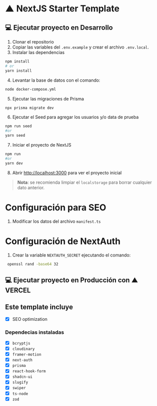 # **▲ NextJS** Starter Template 

## 💻 Ejecutar proyecto en Desarrollo

1. Clonar el repositorio
2. Copiar las variables del `.env.example` y crear el archivo `.env.local`.
3. Instalar las dependencias

```bash
npm install 
# or
yarn install
```

4. Levantar la base de datos con el comando:

```bash
node docker-compose.yml
```

5. Ejecutar las migraciones de Prisma

```bash
npx prisma migrate dev
```

6. Ejecutar el Seed para agregar los usuarios y/o data de prueba

```bash
npm run seed
#or
yarn seed
```

7. Iniciar el proyecto de NextJS

```bash
npm run
#or
yarn dev
```

8. Abrir [http://localhost:3000](http://localhost:3000) para ver el proyecto inicial
> **Nota**: se recomienda limpiar el `localstorage` para borrar cualquier dato anterior.

# Configuración para SEO

1. Modificar los datos del archivo `manifest.ts`

# Configuración de NextAuth

1. Crear la variable `NEXTAUTH_SECRET` ejecutando el comando:

```sh
 openssl rand -base64 32
```
## 💻 Ejecutar proyecto en Producción con ▲ VERCEL

## Este template incluye

- [x] SEO optimization

### Dependecias instaladas
- [x] `bcryptjs`
- [x] `cloudinary`
- [x] `framer-motion`
- [x] `next-auth`
- [x] `prisma`
- [x] `react-hook-form`
- [x] `shadcn-ui`
- [x] `slugify`
- [x] `swiper`
- [x] `ts-node`
- [x] `zod`